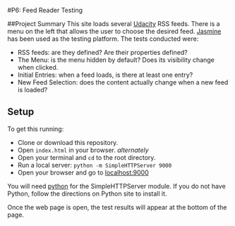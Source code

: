 #P6: Feed Reader Testing

##Project Summary
This site loads several [Udacity](https://www.udacity.com/) RSS feeds. There is a menu on the left that allows the user to choose the desired feed. [Jasmine](http://jasmine.github.io/) has been used as the testing platform. The tests conducted were:

* RSS feeds: are they defined? Are their properties defined?
* The Menu: is the menu hidden by default? Does its visibility change when clicked.
* Initial Entries: when a feed loads, is there at least one entry?
* New Feed Selection: does the content actually change when a new feed is loaded?

## Setup
To get this running:

* Clone or download this repository.
* Open `index.html` in your browser.
*alternately*
* Open your terminal and `cd` to the root directory.
* Run a local server: `python -m SimpleHTTPServer 9000`
* Open your browser and go to [localhost:9000](http://localhost:9000)

You will need [python](https://www.python.org/) for the SimpleHTTPServer module. If you do not have Python, follow the directions on Python site to install it.

Once the web page is open, the test results will appear at the bottom of the page.